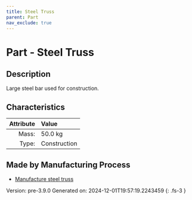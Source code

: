 ```yaml
---
title: Steel Truss
parent: Part
nav_exclude: true
---
```

# Part - Steel Truss

## Description
Large steel bar used for construction.

## Characteristics

| Attribute      | Value |
|--------:|:------|
|Mass:|50.0 kg|
|Type:|Construction|

## Made by Manufacturing Process

- [Manufacture steel truss](../process/manufacture-steel-truss.html)



Version: pre-3.9.0 Generated on: 2024-12-01T19:57:19.2243459
{: .fs-3 }

